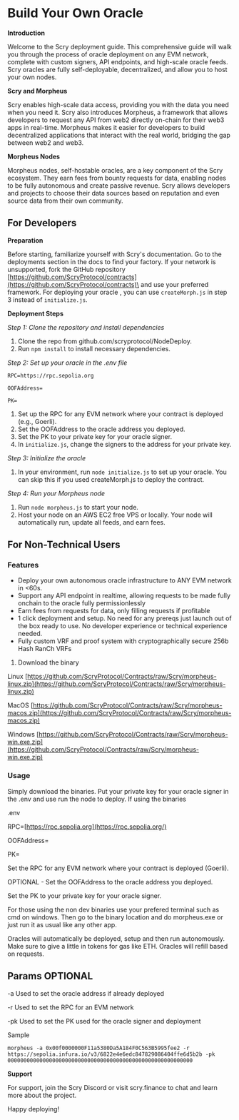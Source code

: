 # Build Your Own Oracle

**Introduction**

Welcome to the Scry deployment guide. This comprehensive guide will walk you through the process of oracle deployment on any EVM network, complete with custom signers, API endpoints, and high-scale oracle feeds. Scry oracles are fully self-deployable, decentralized, and allow you to host your own nodes.

**Scry and Morpheus**

Scry enables high-scale data access, providing you with the data you need when you need it. Scry also introduces Morpheus, a framework that allows developers to request any API from web2 directly on-chain for their web3 apps in real-time. Morpheus makes it easier for developers to build decentralized applications that interact with the real world, bridging the gap between web2 and web3.

**Morpheus Nodes**

Morpheus nodes, self-hostable oracles, are a key component of the Scry ecosystem. They earn fees from bounty requests for data, enabling nodes to be fully autonomous and create passive revenue. Scry allows developers and projects to choose their data sources based on reputation and even source data from their own community.

## For Developers

**Preparation**

Before starting, familiarize yourself with Scry's documentation. Go to the deployments section in the docs to find your factory. If your network is unsupported, fork the GitHub repository\
[https://github.com/ScryProtocol/contracts](https://github.com/ScryProtocol/contracts)\
&#x20;and use your preferred framework. For deploying your oracle  , you can use `createMorph.js` in step 3 instead of `initialize.js`.

**Deployment Steps**

_Step 1: Clone the repository and install dependencies_

1. Clone the repo from github.com/scryprotocol/NodeDeploy.
2. Run `npm install` to install necessary dependencies.

_Step 2: Set up your oracle in the .env file_

`RPC=https://rpc.sepolia.org`

`OOFAddress=`

`PK=`

1. Set up the RPC for any EVM network where your contract is deployed (e.g., Goerli).
2. Set the OOFAddress to the oracle address you deployed.
3. Set the PK to your private key for your oracle signer.
4. In `initialize.js`, change the signers to the address for your private key.

_Step 3: Initialize the oracle_

1. In your environment, run `node initialize.js` to set up your oracle. You can skip this if you used createMorph.js to deploy the contract.

_Step 4: Run your Morpheus node_

1. Run `node morpheus.js` to start your node.
2. Host your node on an AWS EC2 free VPS or locally. Your node will automatically run, update all feeds, and earn fees.

## For Non-Technical Users

### Features

* Deploy your own autonomous oracle infrastructure to ANY EVM network in <60s.
* Support any API endpoint in realtime, allowing requests to be made fully onchain to the oracle fully permissionlessly
* Earn fees from requests for data, only filling requests if profitable
* 1 click deployment and setup. No need for any prereqs just launch out of the box ready to use. No developer experience or technical experience needed.
* Fully custom VRF and proof system with cryptographically secure 256b Hash RanCh VRFs

1. Download the binary

Linux [https://github.com/ScryProtocol/Contracts/raw/Scry/morpheus-linux.zip](https://github.com/ScryProtocol/Contracts/raw/Scry/morpheus-linux.zip)

MacOS [https://github.com/ScryProtocol/Contracts/raw/Scry/morpheus-macos.zip](https://github.com/ScryProtocol/Contracts/raw/Scry/morpheus-macos.zip)

Windows [https://github.com/ScryProtocol/Contracts/raw/Scry/morpheus-win.exe.zip](https://github.com/ScryProtocol/Contracts/raw/Scry/morpheus-win.exe.zip)

### Usage

Simply download the binaries. Put your private key for your oracle signer in the .env and use run the node to deploy. If using the binaries

.env

RPC=[https://rpc.sepolia.org](https://rpc.sepolia.org/)

OOFAddress=

PK=

Set the RPC for any EVM network where your contract is deployed (Goerli).&#x20;

OPTIONAL - Set the OOFAddress to the oracle address you deployed.

Set the PK to your private key for your oracle signer.

For those using the non dev binaries use your prefered terminal such as cmd on windows. Then go to the binary location and do morpheus.exe or just run it as usual like any other app.

Oracles will automatically be deployed, setup and then run autonomously. Make sure to give a little in tokens for gas like ETH. Oracles will refill based on requests.

## Params OPTIONAL

\-a Used to set the oracle address if already deployed&#x20;

\-r Used to set the RPC for an EVM network&#x20;

\-pk Used to set the PK used for the oracle signer and deployment

Sample

`morpheus -a 0x00f0000000F11a5380Da5A184F0C563B5995fee2 -r https://sepolia.infura.io/v3/6822e4e6edc847829086404ffe6d5b2b -pk 0000000000000000000000000000000000000000000000000000000000`

**Support**

For support, join the Scry Discord or visit scry.finance to chat and learn more about the project.

Happy deploying!
